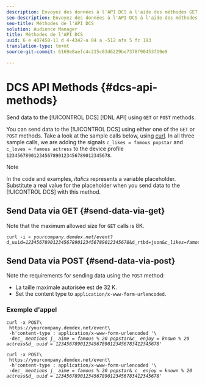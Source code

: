 ```yaml
---
description: Envoyez des données à l'API DCS à l'aide des méthodes GET ou POST.
seo-description: Envoyez des données à l'API DCS à l'aide des méthodes GET ou POST.
seo-title: Méthodes de l'API DCS
solution: Audience Manager
title: Méthodes de l'API DCS
uuid: 6 e 407458-11 d 4-4342-a 84 a -512 afa 5 fc 183
translation-type: tm+mt
source-git-commit: 6169e8aefc4c215c83d6229be7378f90453f19e9

---
```



# DCS API Methods {#dcs-api-methods}

Send data to the [!UICONTROL DCS] [!DNL API] using `GET` or `POST` methods.

You can send data to the [!UICONTROL DCS] using either one of the `GET` or `POST` methods. Take a look at the sample calls below, using [curl](https://curl.haxx.se/). In all three sample calls, we are adding the signals `c_likes = famous popstar` and `c_loves = famous actress` to the device profile `12345678901234567890123456789012345678`.

>[!NOTE]
>
>In the code and examples, *italics* represents a variable placeholder. Substitute a real value for the placeholder when you send data to the [!UICONTROL DCS] with this method.

## Send Data via GET {#send-data-via-get}

Note that the maximum allowed size for `GET` calls is 8K.

<pre><code>curl -i « <i>yourcompany.demdex.net/event</i>?
d_uuid=<i>12345678901234567890123456789012345678</i>&amp;d_rtbd=json&amp;<i>c_likes=famous%20popstar</i>&amp;<i>c_loves=famous%20actress</i>"
</code></pre>

## Send Data via POST {#send-data-via-post}

Note the requirements for sending data using the `POST` method:

* La taille maximale autorisée est de 32 K.
* Set the content type to `application/x-www-form-urlencoded`.

### Exemple d'appel

<pre><code>curl -x POST\ 
 https://yourcompany.demdex.net/event<i></i>\ 
 -h'content-type : application/x-www-form-urlencoded '\ 
 -de<i>c_ mentions j_ aime = famous % 20 popstar</i>&amp;<i>c_ enjoy = known % 20 actress</i>&amp;<i>d_ uuid = 12345678901234567890123456783412345678</i>'</code>
</pre>

<pre><code>curl -x POST\ 
 https://yourcompany.demdex.net/event<i></i>\ 
 -h'content-type : application/x-www-form-urlencoded '\ 
 -de<i>c_ mentions j_ aime = famous % 20 popstar</i>&amp; <i>c_ enjoy = known % 20 actress</i>&amp;<i>d_ uuid = 12345678901234567890123456783412345678</i>'</code>
</pre>
